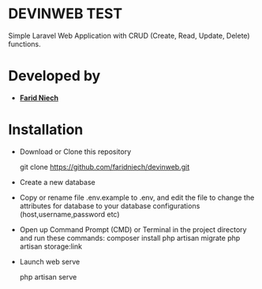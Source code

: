 
DEVINWEB TEST
=====
    

Simple Laravel Web Application with CRUD (Create, Read, Update, Delete) functions.


Developed by
=====

- **[Farid Niech](https://www.linkedin.com/in/farid-niech/)**


Installation
=====

- Download or Clone this repository

    git clone https://github.com/faridniech/devinweb.git

- Create a new database
- Copy or rename file .env.example to .env, and edit the file to change the attributes for database to your database configurations    (host,username,password etc)
- Open up Command Prompt (CMD) or Terminal in the project directory and run these commands:
    composer install
    php artisan migrate
    php artisan storage:link
    
- Launch web serve


    php artisan serve
    



